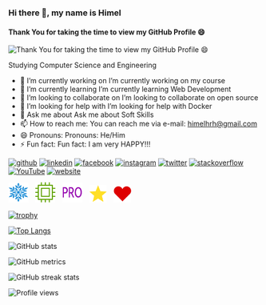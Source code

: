 ### Hi there 👋, my name is Himel
#### Thank You for taking the time to view my GitHub Profile 😄
![Thank You for taking the time to view my GitHub Profile 😄](https://i.pinimg.com/564x/b0/d0/fb/b0d0fbf65a8debf3a7fc5a52e44c6c80.jpg)

Studying Computer Science and Engineering

- 🔭 I’m currently working on  I’m currently working on my course 
- 🌱 I’m currently learning I’m currently learning Web Development 
- 👯 I’m looking to collaborate on I’m looking to collaborate on open source 
- 🤔 I’m looking for help with I’m looking for help with Docker 
- 💬 Ask me about Ask me about Soft Skills 
- 📫 How to reach me: You can reach me via e-mail: himelhrh@gmail.com 
- 😄 Pronouns: Pronouns: He/Him 
- ⚡ Fun fact:  Fun fact: I am very HAPPY!!! 


[<img src='https://cdn.jsdelivr.net/npm/simple-icons@3.0.1/icons/github.svg' alt='github' height='40'>](https://github.com/himelhrh)  [<img src='https://cdn.jsdelivr.net/npm/simple-icons@3.0.1/icons/linkedin.svg' alt='linkedin' height='40'>](https://www.linkedin.com/in/hasibur-rahman-261003221//)  [<img src='https://cdn.jsdelivr.net/npm/simple-icons@3.0.1/icons/facebook.svg' alt='facebook' height='40'>](https://www.facebook.com/hasibur.rahman.1088893/)  [<img src='https://cdn.jsdelivr.net/npm/simple-icons@3.0.1/icons/instagram.svg' alt='instagram' height='40'>](https://www.instagram.com/hasibur_rahman_himel/)  [<img src='https://cdn.jsdelivr.net/npm/simple-icons@3.0.1/icons/twitter.svg' alt='twitter' height='40'>](https://twitter.com/@himel514)  [<img src='https://cdn.jsdelivr.net/npm/simple-icons@3.0.1/icons/stackoverflow.svg' alt='stackoverflow' height='40'>](https://stackoverflow.com/users/17165379/hasibur-rahman)  [<img src='https://cdn.jsdelivr.net/npm/simple-icons@3.0.1/icons/youtube.svg' alt='YouTube' height='40'>](https://www.youtube.com/channel/UC_F9hs_7ALLVnzb9BjWgiNw)  [<img src='https://cdn.jsdelivr.net/npm/simple-icons@3.0.1/icons/icloud.svg' alt='website' height='40'>](https://himelhrh.github.io/personal-site/)  

<a href='https://archiveprogram.github.com/'><img src='https://raw.githubusercontent.com/acervenky/animated-github-badges/master/assets/acbadge.gif' width='40' height='40'></a> <a href='https://docs.github.com/en/developers'><img src='https://raw.githubusercontent.com/acervenky/animated-github-badges/master/assets/devbadge.gif' width='40' height='40'></a> <a href='https://github.com/pricing'><img src='https://raw.githubusercontent.com/acervenky/animated-github-badges/master/assets/pro.gif' width='40' height='40'></a> <a href='https://stars.github.com/'><img src='https://raw.githubusercontent.com/acervenky/animated-github-badges/master/assets/starbadge.gif' width='35' height='35'></a> <a href='https://docs.github.com/en/github/supporting-the-open-source-community-with-github-sponsors'><img src='https://raw.githubusercontent.com/acervenky/animated-github-badges/master/assets/sponsorbadge.gif' width='35' height='35'></a> 

[![trophy](https://github-profile-trophy.vercel.app/?username=himelhrh)](https://github.com/ryo-ma/github-profile-trophy)

[![Top Langs](https://github-readme-stats.vercel.app/api/top-langs/?username=himelhrh)](https://github.com/anuraghazra/github-readme-stats)

![GitHub stats](https://github-readme-stats.vercel.app/api?username=himelhrh&show_icons=true)  

![GitHub metrics](https://metrics.lecoq.io/himelhrh)  

![GitHub streak stats](https://github-readme-streak-stats.herokuapp.com/?user=himelhrh)  

![Profile views](https://gpvc.arturio.dev/himelhrh)  
